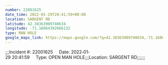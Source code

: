 ```yaml
---
number: 22001625
date_time: 2022-01-29T20:41:59+00:00
location: SARGENT RD
latitude: 42.38363909740634
longitude: -71.16064392666132
type: MAN HOLE
google_maps_link: https://maps.google.com/?q=42.38363909740634,-71.16064392666132
---
```


;;;Incident #: 22001625     Date: 2022‐01‐29 20:41:59     Type: OPEN MAN HOLE;;;Location: SARGENT RD;;;;;;
